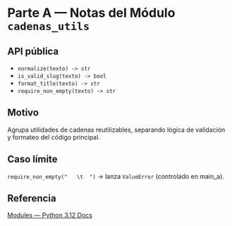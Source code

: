 # Parte A — Notas del Módulo `cadenas_utils`

## API pública
- `normalize(texto) -> str`
- `is_valid_slug(texto) -> bool`
- `format_title(texto) -> str`
- `require_non_empty(texto) -> str`

## Motivo
Agrupa utilidades de cadenas reutilizables, separando lógica de validación y formateo del código principal.

## Caso límite
`require_non_empty("   \t  ")` → lanza `ValueError` (controlado en main_a).

## Referencia
[Modules — Python 3.12 Docs](https://docs.python.org/3.12/tutorial/modules.html)
